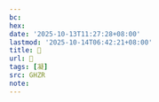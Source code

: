 ```yaml
---
bc:
hex:
date: '2025-10-13T11:27:28+08:00'
lastmod: '2025-10-14T06:42:21+08:00'
title: 󰗶
url: 󰗶
tags: [凝]
src: GHZR
note:
---
```

